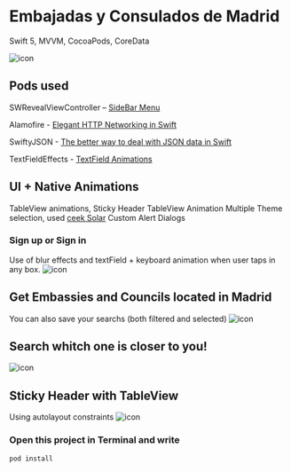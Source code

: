 # Embajadas y Consulados de Madrid
Swift 5, MVVM, CocoaPods, CoreData

![icon](https://github.com/NachoGM/Embassy/blob/master/launch.png)


## Pods used 
SWRevealViewController – [SideBar Menu](https://github.com/John-Lluch/SWRevealViewController)

Alamofire - [Elegant HTTP Networking in Swift](https://github.com/Alamofire/Alamofire)

SwiftyJSON - [The better way to deal with JSON data in Swift](https://github.com/SwiftyJSON/SwiftyJSON)

TextFieldEffects - [TextField Animations](https://goo.gl/6NyUgk)


## UI + Native Animations
TableView animations, Sticky Header TableView Animation
Multiple Theme selection, used [ceek Solar](https://github.com/ceeK/Solar)
Custom Alert Dialogs 


### Sign up or Sign in
Use of blur effects and textField + keyboard animation when user taps in any box.
![icon](https://github.com/NachoGM/Embassy/blob/master/login.png)


## Get Embassies and Councils located in Madrid
You can also save your searchs (both filtered and selected)
![icon](https://github.com/NachoGM/Embassy/blob/master/multipleTheme.png)


## Search whitch one is closer to you!
![icon](https://github.com/NachoGM/Embassy/blob/master/customSearch.png)


## Sticky Header with TableView
Using autolayout constraints 
![icon](https://github.com/NachoGM/Embassy/blob/master/stickyHeader.png)


### Open this project in Terminal and write
```
pod install
```
